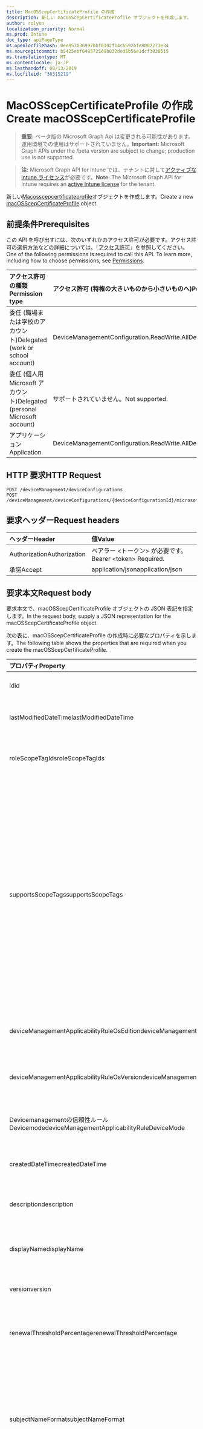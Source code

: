 ```yaml
---
title: MacOSScepCertificateProfile の作成
description: 新しい macOSScepCertificateProfile オブジェクトを作成します。
author: rolyon
localization_priority: Normal
ms.prod: Intune
doc_type: apiPageType
ms.openlocfilehash: 0ee957036997bbf0392f14cb592bfe8007273e34
ms.sourcegitcommit: b5425ebf648572569b032ded5b56e1dcf3830515
ms.translationtype: MT
ms.contentlocale: ja-JP
ms.lasthandoff: 08/13/2019
ms.locfileid: "36315219"
---
```

# <a name="create-macosscepcertificateprofile"></a><span data-ttu-id="ee969-103">MacOSScepCertificateProfile の作成</span><span class="sxs-lookup"><span data-stu-id="ee969-103">Create macOSScepCertificateProfile</span></span>

> <span data-ttu-id="ee969-104">**重要:** ベータ版の Microsoft Graph Api は変更される可能性があります。運用環境での使用はサポートされていません。</span><span class="sxs-lookup"><span data-stu-id="ee969-104">**Important:** Microsoft Graph APIs under the /beta version are subject to change; production use is not supported.</span></span>

> <span data-ttu-id="ee969-105">**注:** Microsoft Graph API for Intune では、テナントに対して[アクティブな intune ライセンス](https://go.microsoft.com/fwlink/?linkid=839381)が必要です。</span><span class="sxs-lookup"><span data-stu-id="ee969-105">**Note:** The Microsoft Graph API for Intune requires an [active Intune license](https://go.microsoft.com/fwlink/?linkid=839381) for the tenant.</span></span>

<span data-ttu-id="ee969-106">新しい[Macosscepcertificateprofile](../resources/intune-deviceconfig-macosscepcertificateprofile.md)オブジェクトを作成します。</span><span class="sxs-lookup"><span data-stu-id="ee969-106">Create a new [macOSScepCertificateProfile](../resources/intune-deviceconfig-macosscepcertificateprofile.md) object.</span></span>

## <a name="prerequisites"></a><span data-ttu-id="ee969-107">前提条件</span><span class="sxs-lookup"><span data-stu-id="ee969-107">Prerequisites</span></span>
<span data-ttu-id="ee969-p101">この API を呼び出すには、次のいずれかのアクセス許可が必要です。アクセス許可の選択方法などの詳細については、「[アクセス許可](/graph/permissions-reference)」を参照してください。</span><span class="sxs-lookup"><span data-stu-id="ee969-p101">One of the following permissions is required to call this API. To learn more, including how to choose permissions, see [Permissions](/graph/permissions-reference).</span></span>

|<span data-ttu-id="ee969-110">アクセス許可の種類</span><span class="sxs-lookup"><span data-stu-id="ee969-110">Permission type</span></span>|<span data-ttu-id="ee969-111">アクセス許可 (特権の大きいものから小さいものへ)</span><span class="sxs-lookup"><span data-stu-id="ee969-111">Permissions (from most to least privileged)</span></span>|
|:---|:---|
|<span data-ttu-id="ee969-112">委任 (職場または学校のアカウント)</span><span class="sxs-lookup"><span data-stu-id="ee969-112">Delegated (work or school account)</span></span>|<span data-ttu-id="ee969-113">DeviceManagementConfiguration.ReadWrite.All</span><span class="sxs-lookup"><span data-stu-id="ee969-113">DeviceManagementConfiguration.ReadWrite.All</span></span>|
|<span data-ttu-id="ee969-114">委任 (個人用 Microsoft アカウント)</span><span class="sxs-lookup"><span data-stu-id="ee969-114">Delegated (personal Microsoft account)</span></span>|<span data-ttu-id="ee969-115">サポートされていません。</span><span class="sxs-lookup"><span data-stu-id="ee969-115">Not supported.</span></span>|
|<span data-ttu-id="ee969-116">アプリケーション</span><span class="sxs-lookup"><span data-stu-id="ee969-116">Application</span></span>|<span data-ttu-id="ee969-117">DeviceManagementConfiguration.ReadWrite.All</span><span class="sxs-lookup"><span data-stu-id="ee969-117">DeviceManagementConfiguration.ReadWrite.All</span></span>|

## <a name="http-request"></a><span data-ttu-id="ee969-118">HTTP 要求</span><span class="sxs-lookup"><span data-stu-id="ee969-118">HTTP Request</span></span>
<!-- {
  "blockType": "ignored"
}
-->
``` http
POST /deviceManagement/deviceConfigurations
POST /deviceManagement/deviceConfigurations/{deviceConfigurationId}/microsoft.graph.windowsDomainJoinConfiguration/networkAccessConfigurations
```

## <a name="request-headers"></a><span data-ttu-id="ee969-119">要求ヘッダー</span><span class="sxs-lookup"><span data-stu-id="ee969-119">Request headers</span></span>
|<span data-ttu-id="ee969-120">ヘッダー</span><span class="sxs-lookup"><span data-stu-id="ee969-120">Header</span></span>|<span data-ttu-id="ee969-121">値</span><span class="sxs-lookup"><span data-stu-id="ee969-121">Value</span></span>|
|:---|:---|
|<span data-ttu-id="ee969-122">Authorization</span><span class="sxs-lookup"><span data-stu-id="ee969-122">Authorization</span></span>|<span data-ttu-id="ee969-123">ベアラー &lt;トークン&gt; が必要です。</span><span class="sxs-lookup"><span data-stu-id="ee969-123">Bearer &lt;token&gt; Required.</span></span>|
|<span data-ttu-id="ee969-124">承諾</span><span class="sxs-lookup"><span data-stu-id="ee969-124">Accept</span></span>|<span data-ttu-id="ee969-125">application/json</span><span class="sxs-lookup"><span data-stu-id="ee969-125">application/json</span></span>|

## <a name="request-body"></a><span data-ttu-id="ee969-126">要求本文</span><span class="sxs-lookup"><span data-stu-id="ee969-126">Request body</span></span>
<span data-ttu-id="ee969-127">要求本文で、macOSScepCertificateProfile オブジェクトの JSON 表記を指定します。</span><span class="sxs-lookup"><span data-stu-id="ee969-127">In the request body, supply a JSON representation for the macOSScepCertificateProfile object.</span></span>

<span data-ttu-id="ee969-128">次の表に、macOSScepCertificateProfile の作成時に必要なプロパティを示します。</span><span class="sxs-lookup"><span data-stu-id="ee969-128">The following table shows the properties that are required when you create the macOSScepCertificateProfile.</span></span>

|<span data-ttu-id="ee969-129">プロパティ</span><span class="sxs-lookup"><span data-stu-id="ee969-129">Property</span></span>|<span data-ttu-id="ee969-130">型</span><span class="sxs-lookup"><span data-stu-id="ee969-130">Type</span></span>|<span data-ttu-id="ee969-131">説明</span><span class="sxs-lookup"><span data-stu-id="ee969-131">Description</span></span>|
|:---|:---|:---|
|<span data-ttu-id="ee969-132">id</span><span class="sxs-lookup"><span data-stu-id="ee969-132">id</span></span>|<span data-ttu-id="ee969-133">文字列</span><span class="sxs-lookup"><span data-stu-id="ee969-133">String</span></span>|<span data-ttu-id="ee969-134">エンティティのキー。</span><span class="sxs-lookup"><span data-stu-id="ee969-134">Key of the entity.</span></span> <span data-ttu-id="ee969-135">[deviceConfiguration](../resources/intune-deviceconfig-deviceconfiguration.md) から継承します</span><span class="sxs-lookup"><span data-stu-id="ee969-135">Inherited from [deviceConfiguration](../resources/intune-deviceconfig-deviceconfiguration.md)</span></span>|
|<span data-ttu-id="ee969-136">lastModifiedDateTime</span><span class="sxs-lookup"><span data-stu-id="ee969-136">lastModifiedDateTime</span></span>|<span data-ttu-id="ee969-137">DateTimeOffset</span><span class="sxs-lookup"><span data-stu-id="ee969-137">DateTimeOffset</span></span>|<span data-ttu-id="ee969-138">オブジェクトの最終更新の DateTime。</span><span class="sxs-lookup"><span data-stu-id="ee969-138">DateTime the object was last modified.</span></span> <span data-ttu-id="ee969-139">[deviceConfiguration](../resources/intune-deviceconfig-deviceconfiguration.md) から継承します</span><span class="sxs-lookup"><span data-stu-id="ee969-139">Inherited from [deviceConfiguration](../resources/intune-deviceconfig-deviceconfiguration.md)</span></span>|
|<span data-ttu-id="ee969-140">roleScopeTagIds</span><span class="sxs-lookup"><span data-stu-id="ee969-140">roleScopeTagIds</span></span>|<span data-ttu-id="ee969-141">文字列コレクション</span><span class="sxs-lookup"><span data-stu-id="ee969-141">String collection</span></span>|<span data-ttu-id="ee969-142">このエンティティインスタンスの範囲タグのリスト。</span><span class="sxs-lookup"><span data-stu-id="ee969-142">List of Scope Tags for this Entity instance.</span></span> <span data-ttu-id="ee969-143">[deviceConfiguration](../resources/intune-deviceconfig-deviceconfiguration.md) から継承します</span><span class="sxs-lookup"><span data-stu-id="ee969-143">Inherited from [deviceConfiguration](../resources/intune-deviceconfig-deviceconfiguration.md)</span></span>|
|<span data-ttu-id="ee969-144">supportsScopeTags</span><span class="sxs-lookup"><span data-stu-id="ee969-144">supportsScopeTags</span></span>|<span data-ttu-id="ee969-145">Boolean</span><span class="sxs-lookup"><span data-stu-id="ee969-145">Boolean</span></span>|<span data-ttu-id="ee969-146">基になるデバイス構成がスコープタグの割り当てをサポートしているかどうかを示します。</span><span class="sxs-lookup"><span data-stu-id="ee969-146">Indicates whether or not the underlying Device Configuration supports the assignment of scope tags.</span></span> <span data-ttu-id="ee969-147">この値が false である場合、ScopeTags プロパティへの割り当ては許可されません。エンティティは、スコープを持つユーザーには表示されません。</span><span class="sxs-lookup"><span data-stu-id="ee969-147">Assigning to the ScopeTags property is not allowed when this value is false and entities will not be visible to scoped users.</span></span> <span data-ttu-id="ee969-148">これは Silverlight で作成された従来のポリシーに対して実行され、Azure ポータルでポリシーを削除して再作成することによって解決できます。</span><span class="sxs-lookup"><span data-stu-id="ee969-148">This occurs for Legacy policies created in Silverlight and can be resolved by deleting and recreating the policy in the Azure Portal.</span></span> <span data-ttu-id="ee969-149">このプロパティに値を設定するには、 SetExtrusionDirection メソッドを適用します。</span><span class="sxs-lookup"><span data-stu-id="ee969-149">This property is read-only.</span></span> <span data-ttu-id="ee969-150">[deviceConfiguration](../resources/intune-deviceconfig-deviceconfiguration.md) から継承します</span><span class="sxs-lookup"><span data-stu-id="ee969-150">Inherited from [deviceConfiguration](../resources/intune-deviceconfig-deviceconfiguration.md)</span></span>|
|<span data-ttu-id="ee969-151">deviceManagementApplicabilityRuleOsEdition</span><span class="sxs-lookup"><span data-stu-id="ee969-151">deviceManagementApplicabilityRuleOsEdition</span></span>|[<span data-ttu-id="ee969-152">deviceManagementApplicabilityRuleOsEdition</span><span class="sxs-lookup"><span data-stu-id="ee969-152">deviceManagementApplicabilityRuleOsEdition</span></span>](../resources/intune-deviceconfig-devicemanagementapplicabilityruleosedition.md)|<span data-ttu-id="ee969-153">このポリシーの OS エディションの適用。</span><span class="sxs-lookup"><span data-stu-id="ee969-153">The OS edition applicability for this Policy.</span></span> <span data-ttu-id="ee969-154">[deviceConfiguration](../resources/intune-deviceconfig-deviceconfiguration.md) から継承します</span><span class="sxs-lookup"><span data-stu-id="ee969-154">Inherited from [deviceConfiguration](../resources/intune-deviceconfig-deviceconfiguration.md)</span></span>|
|<span data-ttu-id="ee969-155">deviceManagementApplicabilityRuleOsVersion</span><span class="sxs-lookup"><span data-stu-id="ee969-155">deviceManagementApplicabilityRuleOsVersion</span></span>|[<span data-ttu-id="ee969-156">deviceManagementApplicabilityRuleOsVersion</span><span class="sxs-lookup"><span data-stu-id="ee969-156">deviceManagementApplicabilityRuleOsVersion</span></span>](../resources/intune-deviceconfig-devicemanagementapplicabilityruleosversion.md)|<span data-ttu-id="ee969-157">このポリシーの OS バージョン適用ルール。</span><span class="sxs-lookup"><span data-stu-id="ee969-157">The OS version applicability rule for this Policy.</span></span> <span data-ttu-id="ee969-158">[deviceConfiguration](../resources/intune-deviceconfig-deviceconfiguration.md) から継承します</span><span class="sxs-lookup"><span data-stu-id="ee969-158">Inherited from [deviceConfiguration](../resources/intune-deviceconfig-deviceconfiguration.md)</span></span>|
|<span data-ttu-id="ee969-159">Devicemanagementの信頼性ルール Devicemode</span><span class="sxs-lookup"><span data-stu-id="ee969-159">deviceManagementApplicabilityRuleDeviceMode</span></span>|[<span data-ttu-id="ee969-160">Devicemanagementの信頼性ルール Devicemode</span><span class="sxs-lookup"><span data-stu-id="ee969-160">deviceManagementApplicabilityRuleDeviceMode</span></span>](../resources/intune-deviceconfig-devicemanagementapplicabilityruledevicemode.md)|<span data-ttu-id="ee969-161">このポリシーのデバイスモード適用ルール。</span><span class="sxs-lookup"><span data-stu-id="ee969-161">The device mode applicability rule for this Policy.</span></span> <span data-ttu-id="ee969-162">[deviceConfiguration](../resources/intune-deviceconfig-deviceconfiguration.md) から継承します</span><span class="sxs-lookup"><span data-stu-id="ee969-162">Inherited from [deviceConfiguration](../resources/intune-deviceconfig-deviceconfiguration.md)</span></span>|
|<span data-ttu-id="ee969-163">createdDateTime</span><span class="sxs-lookup"><span data-stu-id="ee969-163">createdDateTime</span></span>|<span data-ttu-id="ee969-164">DateTimeOffset</span><span class="sxs-lookup"><span data-stu-id="ee969-164">DateTimeOffset</span></span>|<span data-ttu-id="ee969-165">オブジェクトが作成された DateTime。</span><span class="sxs-lookup"><span data-stu-id="ee969-165">DateTime the object was created.</span></span> <span data-ttu-id="ee969-166">[deviceConfiguration](../resources/intune-deviceconfig-deviceconfiguration.md) から継承します</span><span class="sxs-lookup"><span data-stu-id="ee969-166">Inherited from [deviceConfiguration](../resources/intune-deviceconfig-deviceconfiguration.md)</span></span>|
|<span data-ttu-id="ee969-167">description</span><span class="sxs-lookup"><span data-stu-id="ee969-167">description</span></span>|<span data-ttu-id="ee969-168">String</span><span class="sxs-lookup"><span data-stu-id="ee969-168">String</span></span>|<span data-ttu-id="ee969-169">管理者が指定した、デバイス構成についての説明。</span><span class="sxs-lookup"><span data-stu-id="ee969-169">Admin provided description of the Device Configuration.</span></span> <span data-ttu-id="ee969-170">[deviceConfiguration](../resources/intune-deviceconfig-deviceconfiguration.md) から継承します</span><span class="sxs-lookup"><span data-stu-id="ee969-170">Inherited from [deviceConfiguration](../resources/intune-deviceconfig-deviceconfiguration.md)</span></span>|
|<span data-ttu-id="ee969-171">displayName</span><span class="sxs-lookup"><span data-stu-id="ee969-171">displayName</span></span>|<span data-ttu-id="ee969-172">String</span><span class="sxs-lookup"><span data-stu-id="ee969-172">String</span></span>|<span data-ttu-id="ee969-173">管理者が指定した、デバイス構成の名前。</span><span class="sxs-lookup"><span data-stu-id="ee969-173">Admin provided name of the device configuration.</span></span> <span data-ttu-id="ee969-174">[deviceConfiguration](../resources/intune-deviceconfig-deviceconfiguration.md) から継承します</span><span class="sxs-lookup"><span data-stu-id="ee969-174">Inherited from [deviceConfiguration](../resources/intune-deviceconfig-deviceconfiguration.md)</span></span>|
|<span data-ttu-id="ee969-175">version</span><span class="sxs-lookup"><span data-stu-id="ee969-175">version</span></span>|<span data-ttu-id="ee969-176">Int32</span><span class="sxs-lookup"><span data-stu-id="ee969-176">Int32</span></span>|<span data-ttu-id="ee969-177">デバイス構成のバージョン。</span><span class="sxs-lookup"><span data-stu-id="ee969-177">Version of the device configuration.</span></span> <span data-ttu-id="ee969-178">[deviceConfiguration](../resources/intune-deviceconfig-deviceconfiguration.md) から継承します</span><span class="sxs-lookup"><span data-stu-id="ee969-178">Inherited from [deviceConfiguration](../resources/intune-deviceconfig-deviceconfiguration.md)</span></span>|
|<span data-ttu-id="ee969-179">renewalThresholdPercentage</span><span class="sxs-lookup"><span data-stu-id="ee969-179">renewalThresholdPercentage</span></span>|<span data-ttu-id="ee969-180">Int32</span><span class="sxs-lookup"><span data-stu-id="ee969-180">Int32</span></span>|<span data-ttu-id="ee969-181">証明書の更新しきい値の割合。</span><span class="sxs-lookup"><span data-stu-id="ee969-181">Certificate renewal threshold percentage.</span></span> <span data-ttu-id="ee969-182">[Macoscertificateprofilebase](../resources/intune-deviceconfig-macoscertificateprofilebase.md)から継承します</span><span class="sxs-lookup"><span data-stu-id="ee969-182">Inherited from [macOSCertificateProfileBase](../resources/intune-deviceconfig-macoscertificateprofilebase.md)</span></span>|
|<span data-ttu-id="ee969-183">subjectNameFormat</span><span class="sxs-lookup"><span data-stu-id="ee969-183">subjectNameFormat</span></span>|[<span data-ttu-id="ee969-184">appleSubjectNameFormat</span><span class="sxs-lookup"><span data-stu-id="ee969-184">appleSubjectNameFormat</span></span>](../resources/intune-deviceconfig-applesubjectnameformat.md)|<span data-ttu-id="ee969-185">証明書のサブジェクト名の形式。</span><span class="sxs-lookup"><span data-stu-id="ee969-185">Certificate Subject Name Format.</span></span> <span data-ttu-id="ee969-186">[Macoscertificateprofilebase](../resources/intune-deviceconfig-macoscertificateprofilebase.md)から継承します。</span><span class="sxs-lookup"><span data-stu-id="ee969-186">Inherited from [macOSCertificateProfileBase](../resources/intune-deviceconfig-macoscertificateprofilebase.md).</span></span> <span data-ttu-id="ee969-187">使用可能な値: `commonName`、`commonNameAsEmail`、`custom`、`commonNameIncludingEmail`、`commonNameAsIMEI`、`commonNameAsSerialNumber`。</span><span class="sxs-lookup"><span data-stu-id="ee969-187">Possible values are: `commonName`, `commonNameAsEmail`, `custom`, `commonNameIncludingEmail`, `commonNameAsIMEI`, `commonNameAsSerialNumber`.</span></span>|
|<span data-ttu-id="ee969-188">subjectAlternativeNameType</span><span class="sxs-lookup"><span data-stu-id="ee969-188">subjectAlternativeNameType</span></span>|[<span data-ttu-id="ee969-189">subjectAlternativeNameType</span><span class="sxs-lookup"><span data-stu-id="ee969-189">subjectAlternativeNameType</span></span>](../resources/intune-deviceconfig-subjectalternativenametype.md)|<span data-ttu-id="ee969-190">証明書のサブジェクトの別名の種類。</span><span class="sxs-lookup"><span data-stu-id="ee969-190">Certificate Subject Alternative Name Type.</span></span> <span data-ttu-id="ee969-191">[Macoscertificateprofilebase](../resources/intune-deviceconfig-macoscertificateprofilebase.md)から継承します。</span><span class="sxs-lookup"><span data-stu-id="ee969-191">Inherited from [macOSCertificateProfileBase](../resources/intune-deviceconfig-macoscertificateprofilebase.md).</span></span> <span data-ttu-id="ee969-192">可能な値は、`none`、`emailAddress`、`userPrincipalName`、`customAzureADAttribute`、`domainNameService` です。</span><span class="sxs-lookup"><span data-stu-id="ee969-192">Possible values are: `none`, `emailAddress`, `userPrincipalName`, `customAzureADAttribute`, `domainNameService`.</span></span>|
|<span data-ttu-id="ee969-193">certificateValidityPeriodValue</span><span class="sxs-lookup"><span data-stu-id="ee969-193">certificateValidityPeriodValue</span></span>|<span data-ttu-id="ee969-194">Int32</span><span class="sxs-lookup"><span data-stu-id="ee969-194">Int32</span></span>|<span data-ttu-id="ee969-195">証明書の有効期間の値。</span><span class="sxs-lookup"><span data-stu-id="ee969-195">Value for the Certificate Validity Period.</span></span> <span data-ttu-id="ee969-196">[Macoscertificateprofilebase](../resources/intune-deviceconfig-macoscertificateprofilebase.md)から継承します</span><span class="sxs-lookup"><span data-stu-id="ee969-196">Inherited from [macOSCertificateProfileBase](../resources/intune-deviceconfig-macoscertificateprofilebase.md)</span></span>|
|<span data-ttu-id="ee969-197">certificateValidityPeriodScale</span><span class="sxs-lookup"><span data-stu-id="ee969-197">certificateValidityPeriodScale</span></span>|[<span data-ttu-id="ee969-198">certificateValidityPeriodScale</span><span class="sxs-lookup"><span data-stu-id="ee969-198">certificateValidityPeriodScale</span></span>](../resources/intune-deviceconfig-certificatevalidityperiodscale.md)|<span data-ttu-id="ee969-199">証明書の有効期間のスケール。</span><span class="sxs-lookup"><span data-stu-id="ee969-199">Scale for the Certificate Validity Period.</span></span> <span data-ttu-id="ee969-200">[Macoscertificateprofilebase](../resources/intune-deviceconfig-macoscertificateprofilebase.md)から継承します。</span><span class="sxs-lookup"><span data-stu-id="ee969-200">Inherited from [macOSCertificateProfileBase](../resources/intune-deviceconfig-macoscertificateprofilebase.md).</span></span> <span data-ttu-id="ee969-201">可能な値は、`days`、`months`、`years` です。</span><span class="sxs-lookup"><span data-stu-id="ee969-201">Possible values are: `days`, `months`, `years`.</span></span>|
|<span data-ttu-id="ee969-202">scepServerUrls</span><span class="sxs-lookup"><span data-stu-id="ee969-202">scepServerUrls</span></span>|<span data-ttu-id="ee969-203">文字列コレクション</span><span class="sxs-lookup"><span data-stu-id="ee969-203">String collection</span></span>|<span data-ttu-id="ee969-204">SCEP サーバーの Url。</span><span class="sxs-lookup"><span data-stu-id="ee969-204">SCEP Server Url(s).</span></span>|
|<span data-ttu-id="ee969-205">Subjectnameformatstring プロパティ</span><span class="sxs-lookup"><span data-stu-id="ee969-205">subjectNameFormatString</span></span>|<span data-ttu-id="ee969-206">String</span><span class="sxs-lookup"><span data-stu-id="ee969-206">String</span></span>|<span data-ttu-id="ee969-207">SubjectNameFormat = Custom で使用するカスタム形式。</span><span class="sxs-lookup"><span data-stu-id="ee969-207">Custom format to use with SubjectNameFormat = Custom.</span></span> <span data-ttu-id="ee969-208">例: CN = {{EmailAddress}}, E = {{EmailAddress}}, OU = エンタープライズユーザー, O = Contoso Corporation, L = Redmond, ST = WA, C = US</span><span class="sxs-lookup"><span data-stu-id="ee969-208">Example: CN={{EmailAddress}},E={{EmailAddress}},OU=Enterprise Users,O=Contoso Corporation,L=Redmond,ST=WA,C=US</span></span>|
|<span data-ttu-id="ee969-209">keyUsage</span><span class="sxs-lookup"><span data-stu-id="ee969-209">keyUsage</span></span>|[<span data-ttu-id="ee969-210">keyUsages</span><span class="sxs-lookup"><span data-stu-id="ee969-210">keyUsages</span></span>](../resources/intune-deviceconfig-keyusages.md)|<span data-ttu-id="ee969-211">SCEP キーの使用法。</span><span class="sxs-lookup"><span data-stu-id="ee969-211">SCEP Key Usage.</span></span> <span data-ttu-id="ee969-212">可能な値は、`keyEncipherment`、`digitalSignature` です。</span><span class="sxs-lookup"><span data-stu-id="ee969-212">Possible values are: `keyEncipherment`, `digitalSignature`.</span></span>|
|<span data-ttu-id="ee969-213">keySize</span><span class="sxs-lookup"><span data-stu-id="ee969-213">keySize</span></span>|[<span data-ttu-id="ee969-214">keySize</span><span class="sxs-lookup"><span data-stu-id="ee969-214">keySize</span></span>](../resources/intune-deviceconfig-keysize.md)|<span data-ttu-id="ee969-215">SCEP キーのサイズ。</span><span class="sxs-lookup"><span data-stu-id="ee969-215">SCEP Key Size.</span></span> <span data-ttu-id="ee969-216">可能な値は、`size1024`、`size2048` です。</span><span class="sxs-lookup"><span data-stu-id="ee969-216">Possible values are: `size1024`, `size2048`.</span></span>|
|<span data-ttu-id="ee969-217">hashAlgorithm</span><span class="sxs-lookup"><span data-stu-id="ee969-217">hashAlgorithm</span></span>|[<span data-ttu-id="ee969-218">hashAlgorithms</span><span class="sxs-lookup"><span data-stu-id="ee969-218">hashAlgorithms</span></span>](../resources/intune-deviceconfig-hashalgorithms.md)|<span data-ttu-id="ee969-219">SCEP ハッシュアルゴリズム。</span><span class="sxs-lookup"><span data-stu-id="ee969-219">SCEP Hash Algorithm.</span></span> <span data-ttu-id="ee969-220">可能な値は、`sha1`、`sha2` です。</span><span class="sxs-lookup"><span data-stu-id="ee969-220">Possible values are: `sha1`, `sha2`.</span></span>|
|<span data-ttu-id="ee969-221">extendedKeyUsages</span><span class="sxs-lookup"><span data-stu-id="ee969-221">extendedKeyUsages</span></span>|<span data-ttu-id="ee969-222">[Extendedkeyusage](../resources/intune-deviceconfig-extendedkeyusage.md)コレクション</span><span class="sxs-lookup"><span data-stu-id="ee969-222">[extendedKeyUsage](../resources/intune-deviceconfig-extendedkeyusage.md) collection</span></span>|<span data-ttu-id="ee969-223">拡張キー使用法 (EKU) の設定。</span><span class="sxs-lookup"><span data-stu-id="ee969-223">Extended Key Usage (EKU) settings.</span></span> <span data-ttu-id="ee969-224">このコレクションには、最大で 500 個の要素を含めることができます。</span><span class="sxs-lookup"><span data-stu-id="ee969-224">This collection can contain a maximum of 500 elements.</span></span>|
|<span data-ttu-id="ee969-225">subjectAlternativeNameFormatString</span><span class="sxs-lookup"><span data-stu-id="ee969-225">subjectAlternativeNameFormatString</span></span>|<span data-ttu-id="ee969-226">String</span><span class="sxs-lookup"><span data-stu-id="ee969-226">String</span></span>|<span data-ttu-id="ee969-227">AAD 属性を定義するカスタム文字列。</span><span class="sxs-lookup"><span data-stu-id="ee969-227">Custom String that defines the AAD Attribute.</span></span>|
|<span data-ttu-id="ee969-228">certificateStore</span><span class="sxs-lookup"><span data-stu-id="ee969-228">certificateStore</span></span>|[<span data-ttu-id="ee969-229">certificateStore</span><span class="sxs-lookup"><span data-stu-id="ee969-229">certificateStore</span></span>](../resources/intune-deviceconfig-certificatestore.md)|<span data-ttu-id="ee969-230">ターゲットストアの証明書。</span><span class="sxs-lookup"><span data-stu-id="ee969-230">Target store certificate.</span></span> <span data-ttu-id="ee969-231">可能な値は、`user`、`machine` です。</span><span class="sxs-lookup"><span data-stu-id="ee969-231">Possible values are: `user`, `machine`.</span></span>|
|<span data-ttu-id="ee969-232">customSubjectAlternativeNames</span><span class="sxs-lookup"><span data-stu-id="ee969-232">customSubjectAlternativeNames</span></span>|<span data-ttu-id="ee969-233">[Customsubject代替 (ベンダー](../resources/intune-deviceconfig-customsubjectalternativename.md) ) コレクション</span><span class="sxs-lookup"><span data-stu-id="ee969-233">[customSubjectAlternativeName](../resources/intune-deviceconfig-customsubjectalternativename.md) collection</span></span>|<span data-ttu-id="ee969-234">カスタムサブジェクトの別名設定。</span><span class="sxs-lookup"><span data-stu-id="ee969-234">Custom Subject Alternative Name Settings.</span></span> <span data-ttu-id="ee969-235">このコレクションには、最大で 500 個の要素を含めることができます。</span><span class="sxs-lookup"><span data-stu-id="ee969-235">This collection can contain a maximum of 500 elements.</span></span>|



## <a name="response"></a><span data-ttu-id="ee969-236">応答</span><span class="sxs-lookup"><span data-stu-id="ee969-236">Response</span></span>
<span data-ttu-id="ee969-237">成功した場合、このメソッド`201 Created`は応答コードと、応答本文で[Macosscepcertificateprofile](../resources/intune-deviceconfig-macosscepcertificateprofile.md)オブジェクトを返します。</span><span class="sxs-lookup"><span data-stu-id="ee969-237">If successful, this method returns a `201 Created` response code and a [macOSScepCertificateProfile](../resources/intune-deviceconfig-macosscepcertificateprofile.md) object in the response body.</span></span>

## <a name="example"></a><span data-ttu-id="ee969-238">例</span><span class="sxs-lookup"><span data-stu-id="ee969-238">Example</span></span>

### <a name="request"></a><span data-ttu-id="ee969-239">要求</span><span class="sxs-lookup"><span data-stu-id="ee969-239">Request</span></span>
<span data-ttu-id="ee969-240">以下は、要求の例です。</span><span class="sxs-lookup"><span data-stu-id="ee969-240">Here is an example of the request.</span></span>
``` http
POST https://graph.microsoft.com/beta/deviceManagement/deviceConfigurations
Content-type: application/json
Content-length: 1962

{
  "@odata.type": "#microsoft.graph.macOSScepCertificateProfile",
  "roleScopeTagIds": [
    "Role Scope Tag Ids value"
  ],
  "supportsScopeTags": true,
  "deviceManagementApplicabilityRuleOsEdition": {
    "@odata.type": "microsoft.graph.deviceManagementApplicabilityRuleOsEdition",
    "osEditionTypes": [
      "windows10EnterpriseN"
    ],
    "name": "Name value",
    "ruleType": "exclude"
  },
  "deviceManagementApplicabilityRuleOsVersion": {
    "@odata.type": "microsoft.graph.deviceManagementApplicabilityRuleOsVersion",
    "minOSVersion": "Min OSVersion value",
    "maxOSVersion": "Max OSVersion value",
    "name": "Name value",
    "ruleType": "exclude"
  },
  "deviceManagementApplicabilityRuleDeviceMode": {
    "@odata.type": "microsoft.graph.deviceManagementApplicabilityRuleDeviceMode",
    "deviceMode": "sModeConfiguration",
    "name": "Name value",
    "ruleType": "exclude"
  },
  "description": "Description value",
  "displayName": "Display Name value",
  "version": 7,
  "renewalThresholdPercentage": 10,
  "subjectNameFormat": "commonNameAsEmail",
  "subjectAlternativeNameType": "emailAddress",
  "certificateValidityPeriodValue": 14,
  "certificateValidityPeriodScale": "months",
  "scepServerUrls": [
    "Scep Server Urls value"
  ],
  "subjectNameFormatString": "Subject Name Format String value",
  "keyUsage": "digitalSignature",
  "keySize": "size2048",
  "hashAlgorithm": "sha2",
  "extendedKeyUsages": [
    {
      "@odata.type": "microsoft.graph.extendedKeyUsage",
      "name": "Name value",
      "objectIdentifier": "Object Identifier value"
    }
  ],
  "subjectAlternativeNameFormatString": "Subject Alternative Name Format String value",
  "certificateStore": "machine",
  "customSubjectAlternativeNames": [
    {
      "@odata.type": "microsoft.graph.customSubjectAlternativeName",
      "sanType": "emailAddress",
      "name": "Name value"
    }
  ]
}
```

### <a name="response"></a><span data-ttu-id="ee969-241">応答</span><span class="sxs-lookup"><span data-stu-id="ee969-241">Response</span></span>
<span data-ttu-id="ee969-p125">以下は、応答の例です。注:簡潔にするために、ここに示す応答オブジェクトは切り詰められている場合があります。すべてのプロパティは実際の呼び出しから返されます。</span><span class="sxs-lookup"><span data-stu-id="ee969-p125">Here is an example of the response. Note: The response object shown here may be truncated for brevity. All of the properties will be returned from an actual call.</span></span>
``` http
HTTP/1.1 201 Created
Content-Type: application/json
Content-Length: 2134

{
  "@odata.type": "#microsoft.graph.macOSScepCertificateProfile",
  "id": "78c3929d-929d-78c3-9d92-c3789d92c378",
  "lastModifiedDateTime": "2017-01-01T00:00:35.1329464-08:00",
  "roleScopeTagIds": [
    "Role Scope Tag Ids value"
  ],
  "supportsScopeTags": true,
  "deviceManagementApplicabilityRuleOsEdition": {
    "@odata.type": "microsoft.graph.deviceManagementApplicabilityRuleOsEdition",
    "osEditionTypes": [
      "windows10EnterpriseN"
    ],
    "name": "Name value",
    "ruleType": "exclude"
  },
  "deviceManagementApplicabilityRuleOsVersion": {
    "@odata.type": "microsoft.graph.deviceManagementApplicabilityRuleOsVersion",
    "minOSVersion": "Min OSVersion value",
    "maxOSVersion": "Max OSVersion value",
    "name": "Name value",
    "ruleType": "exclude"
  },
  "deviceManagementApplicabilityRuleDeviceMode": {
    "@odata.type": "microsoft.graph.deviceManagementApplicabilityRuleDeviceMode",
    "deviceMode": "sModeConfiguration",
    "name": "Name value",
    "ruleType": "exclude"
  },
  "createdDateTime": "2017-01-01T00:02:43.5775965-08:00",
  "description": "Description value",
  "displayName": "Display Name value",
  "version": 7,
  "renewalThresholdPercentage": 10,
  "subjectNameFormat": "commonNameAsEmail",
  "subjectAlternativeNameType": "emailAddress",
  "certificateValidityPeriodValue": 14,
  "certificateValidityPeriodScale": "months",
  "scepServerUrls": [
    "Scep Server Urls value"
  ],
  "subjectNameFormatString": "Subject Name Format String value",
  "keyUsage": "digitalSignature",
  "keySize": "size2048",
  "hashAlgorithm": "sha2",
  "extendedKeyUsages": [
    {
      "@odata.type": "microsoft.graph.extendedKeyUsage",
      "name": "Name value",
      "objectIdentifier": "Object Identifier value"
    }
  ],
  "subjectAlternativeNameFormatString": "Subject Alternative Name Format String value",
  "certificateStore": "machine",
  "customSubjectAlternativeNames": [
    {
      "@odata.type": "microsoft.graph.customSubjectAlternativeName",
      "sanType": "emailAddress",
      "name": "Name value"
    }
  ]
}
```







